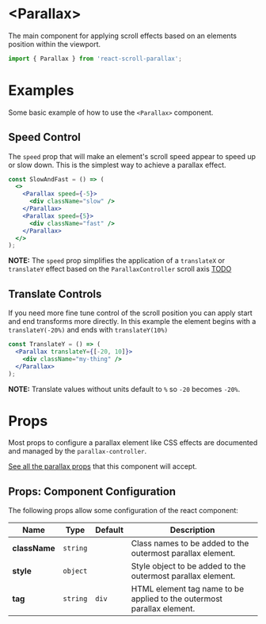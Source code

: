 # \<Parallax>

The main component for applying scroll effects based on an elements position within the viewport.

```jsx
import { Parallax } from 'react-scroll-parallax';
```

# Examples

Some basic example of how to use the `<Parallax>` component.

## Speed Control

The `speed` prop that will make an element's scroll speed appear to speed up or slow down. This is the simplest way to achieve a parallax effect.

```jsx
const SlowAndFast = () => (
  <>
    <Parallax speed={-5}>
      <div className="slow" />
    </Parallax>
    <Parallax speed={5}>
      <div className="fast" />
    </Parallax>
  </>
);
```

**NOTE:** The `speed` prop simplifies the application of a `translateX` or `translateY` effect based on the `ParallaxController` scroll axis [TODO](#link)

## Translate Controls

If you need more fine tune control of the scroll position you can apply start and end transforms more directly. In this example the element begins with a `translateY(-20%)` and ends with `translateY(10%)`

```jsx
const TranslateY = () => (
  <Parallax translateY={[-20, 10]}>
    <div className="my-thing" />
  </Parallax>
);
```

**NOTE:** Translate values without units default to `%` so `-20` becomes `-20%`.

# Props

Most props to configure a parallax element like CSS effects are documented and managed by the `parallax-controller`.

[See all the parallax props](https://parallax-controller.vercel.app/docs/usage/props) that this component will accept.

## Props: Component Configuration

The following props allow some configuration of the react component:

| Name          |   Type   | Default | Description                                                            |
| ------------- | :------: | :------ | ---------------------------------------------------------------------- |
| **className** | `string` |         | Class names to be added to the outermost parallax element.             |
| **style**     | `object` |         | Style object to be added to the outermost parallax element.            |
| **tag**       | `string` | `div`   | HTML element tag name to be applied to the outermost parallax element. |
